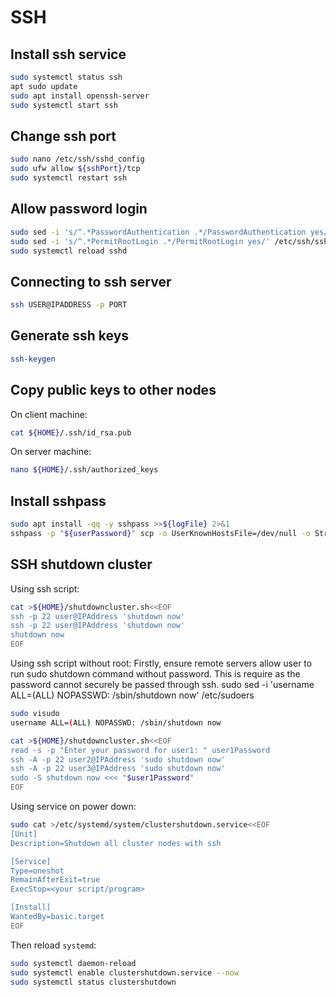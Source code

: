 # SSH

## Install ssh service
```bash
sudo systemctl status ssh
apt sudo update
sudo apt install openssh-server
sudo systemctl start ssh
```

## Change ssh port
```bash
sudo nano /etc/ssh/sshd_config
sudo ufw allow ${sshPort}/tcp
sudo systemctl restart ssh
```

## Allow password login
```bash
sudo sed -i 's/^.*PasswordAuthentication .*/PasswordAuthentication yes/' /etc/ssh/sshd_config
sudo sed -i 's/^.*PermitRootLogin .*/PermitRootLogin yes/' /etc/ssh/sshd_config
sudo systemctl reload sshd
```

## Connecting to ssh server
```bash
ssh USER@IPADDRESS -p PORT
```

## Generate ssh keys
```bash
ssh-keygen
```

## Copy public keys to other nodes
On client machine:
```bash
cat ${HOME}/.ssh/id_rsa.pub
```
On server machine:
```bash
nano ${HOME}/.ssh/authorized_keys
```

## Install sshpass
```bash
sudo apt install -qq -y sshpass >>${logFile} 2>&1
sshpass -p "${userPassword}" scp -o UserKnownHostsFile=/dev/null -o StrictHostKeyChecking=no -P ${sshPort} root@server-1.local:/${HOME}/k8s/joincluster.sh /${HOME}/k8s/joincluster.sh >>${logFile}
```

## SSH shutdown cluster
Using ssh script:
```bash
cat >${HOME}/shutdowncluster.sh<<EOF
ssh -p 22 user@IPAddress 'shutdown now'
ssh -p 22 user@IPAddress 'shutdown now'
shutdown now
EOF
```
Using ssh script without root:
Firstly, ensure remote servers allow user to run sudo shutdown command without password.
This is require as the password cannot securely be passed through ssh.
sudo sed -i 'username ALL=(ALL) NOPASSWD: /sbin/shutdown now' /etc/sudoers
```bash
sudo visudo
username ALL=(ALL) NOPASSWD: /sbin/shutdown now
```
```bash
cat >${HOME}/shutdowncluster.sh<<EOF
read -s -p "Enter your password for user1: " user1Password
ssh -A -p 22 user2@IPAddress 'sudo shutdown now'
ssh -A -p 22 user3@IPAddress 'sudo shutdown now'
sudo -S shutdown now <<< "$user1Password"
EOF
```

Using service on power down:
```bash
sudo cat >/etc/systemd/system/clustershutdown.service<<EOF
[Unit]
Description=Shutdown all cluster nodes with ssh

[Service]
Type=oneshot
RemainAfterExit=true
ExecStop=<your script/program>

[Install]
WantedBy=basic.target
EOF
```
Then reload `systemd`:
```bash
sudo systemctl daemon-reload
sudo systemctl enable clustershutdown.service --now
sudo systemctl status clustershutdown
```

